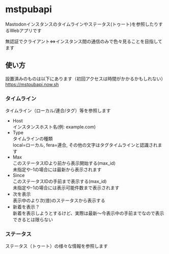 # mstpubapi

Mastodonインスタンスのタイムラインやステータス(トゥート)を参照したりするWebアプリです

無認証でクライアント⇔インスタンス間の通信のみで色々見ることを目指してます

## 使い方

設置済みのものは以下にあります（初回アクセスは時間がかかるかもしれない）  
https://mstpubapi.now.sh

### タイムライン

タイムライン（ローカル/連合/タグ）等を参照します

 * Host  
    インスタンスホスト名(例: example.com)
 * Type  
    タイムラインの種類  
    local=ローカル, fera=連合, その他の文字はタグタイムラインと認識されます
 * Max  
    このステータスIDより前から表示開始する(max_id)  
    未指定や-1の場合には最新から表示されます
 * Since  
    このステータスIDの手前まで表示する(max_id)  
    未指定や-1の場合には表示可能件数まで表示されます
 * 次を表示  
    表示中のより次(昔)のステータスから表示する
 * 新着を表示？  
    新着を表示しようとするけど、実際は最新〜今表示中の手前までなので表示できるとは限らない

### ステータス

ステータス（トゥート）の様々な情報を参照します
